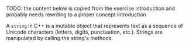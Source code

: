TODO: the content below is copied from the exercise introduction and probably needs rewriting to a proper concept introduction

A `string` in C++ is a mutable object that represents text as a sequence of Unicode characters (letters, digits, punctuation, etc.). Strings are manipulated by calling the string's methods.
